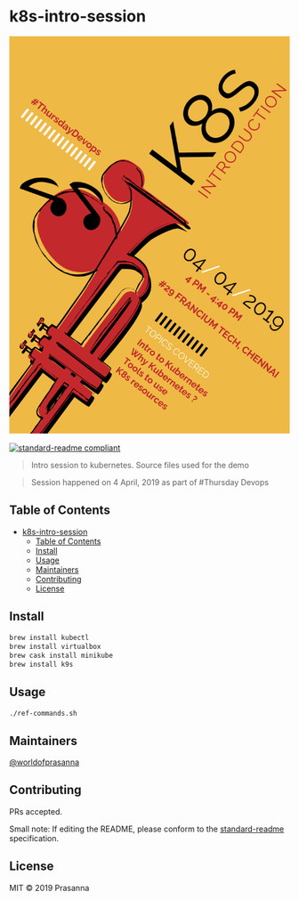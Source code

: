 # k8s-intro-session

![banner](poster.png)

[![standard-readme compliant](https://img.shields.io/badge/standard--readme-OK-green.svg?style=flat-square)](https://github.com/RichardLitt/standard-readme)

> Intro session to kubernetes. Source files used for the demo

> Session happened on 4 April, 2019 as part of #Thursday Devops

## Table of Contents

- [k8s-intro-session](#k8s-intro-session)
  - [Table of Contents](#table-of-contents)
  - [Install](#install)
  - [Usage](#usage)
  - [Maintainers](#maintainers)
  - [Contributing](#contributing)
  - [License](#license)

## Install

```
brew install kubectl
brew install virtualbox
brew cask install minikube
brew install k9s
```

## Usage

```
./ref-commands.sh
```

## Maintainers

[@worldofprasanna](https://github.com/worldofprasanna)

## Contributing

PRs accepted.

Small note: If editing the README, please conform to the [standard-readme](https://github.com/RichardLitt/standard-readme) specification.

## License

MIT © 2019 Prasanna
